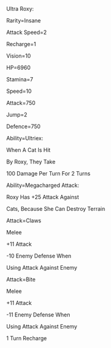Ultra Roxy:

Rarity=Insane

Attack Speed=2

Recharge=1

Vision=10

HP=6960

Stamina=7

Speed=10

Attack=750

Jump=2

Defence=750

Ability=Ultriex:

When A Cat Is Hit

By Roxy, They Take

100 Damage Per Turn For 2 Turns

Ability=Megacharged Attack:

Roxy Has +25 Attack Against

Cats, Because She Can Destroy Terrain

Attack=Claws

Melee

+11 Attack

-10 Enemy Defense When

Using Attack Against Enemy

Attack=Bite

Melee

+11 Attack

-11 Enemy Defense When

Using Attack Against Enemy

1 Turn Recharge
